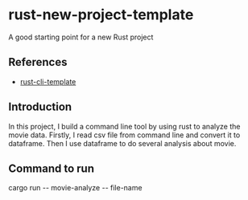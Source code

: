 # rust-new-project-template
A good starting point for a new Rust project

## References

* [rust-cli-template](https://github.com/kbknapp/rust-cli-template)


## Introduction
In this project, I build a command line tool by using rust to analyze the movie data.
Firstly, I read csv file from command line and convert it to dataframe.
Then I use dataframe to do several analysis about movie.

## Command to run
cargo run -- movie-analyze -- file-name <filename>
